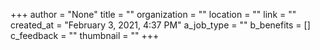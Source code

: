 +++
author = "None"
title = ""
organization = ""
location = ""
link = ""
created_at = "February 3, 2021, 4:37 PM"
a_job_type = ""
b_benefits = []
c_feedback = ""
thumbnail = ""
+++
